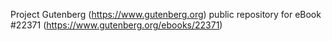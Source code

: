 Project Gutenberg (https://www.gutenberg.org) public repository for eBook #22371 (https://www.gutenberg.org/ebooks/22371)
